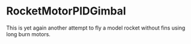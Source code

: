 # RocketMotorPIDGimbal
This is yet again another attempt to fly a model rocket without fins using long burn motors.
